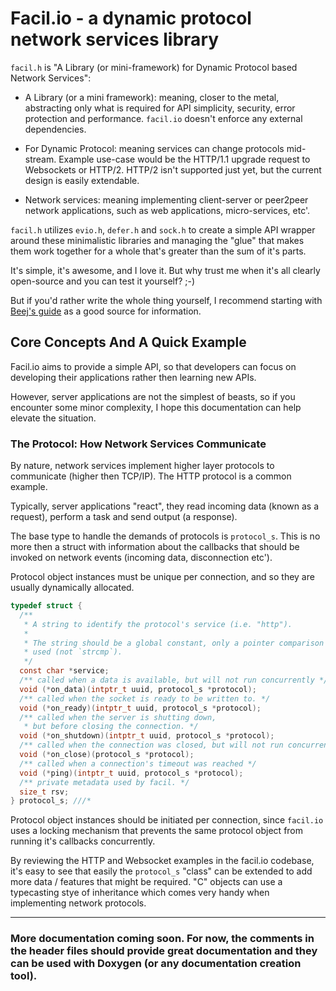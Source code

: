 # Facil.io - a dynamic protocol network services library

`facil.h` is "A Library (or mini-framework) for Dynamic Protocol based Network Services":

* A Library (or a mini framework): meaning, closer to the metal, abstracting only what is required for API simplicity, security, error protection and performance. `facil.io` doesn't enforce any external dependencies.

* For Dynamic Protocol: meaning services can change protocols mid-stream. Example use-case would be the HTTP/1.1 upgrade request to Websockets or HTTP/2. HTTP/2 isn't supported just yet, but the current design is easily extendable.

* Network services: meaning implementing client-server or peer2peer network applications, such as web applications, micro-services, etc'.

`facil.h` utilizes `evio.h`, `defer.h` and `sock.h` to create a simple API wrapper around these minimalistic libraries and managing the "glue" that makes them work together for a whole that's greater than the sum of it's parts.

It's simple, it's awesome, and I love it. But why trust me when it's all clearly open-source and you can test it yourself? ;-)

But if you'd rather write the whole thing yourself, I recommend starting with [Beej's guide](http://beej.us/guide/bgnet/output/html/singlepage/bgnet.html) as a good source for information.

## Core Concepts And A Quick Example

Facil.io aims to provide a simple API, so that developers can focus on developing their applications rather then learning new APIs.

However, server applications are not the simplest of beasts, so if you encounter some minor complexity, I hope this documentation can help elevate the situation.

### The Protocol: How Network Services Communicate

By nature, network services implement higher layer protocols to communicate (higher then TCP/IP). The HTTP protocol is a common example.

Typically, server applications "react", they read incoming data (known as a request), perform a task and send output (a response).

The base type to handle the demands of protocols is `protocol_s`. This is no more then a struct with information about the callbacks that should be invoked on network events (incoming data, disconnection etc').

Protocol object instances must be unique per connection, and so they are usually dynamically allocated.

```c
typedef struct {
  /**
   * A string to identify the protocol's service (i.e. "http").
   *
   * The string should be a global constant, only a pointer comparison will be
   * used (not `strcmp`).
   */
  const char *service;
  /** called when a data is available, but will not run concurrently */
  void (*on_data)(intptr_t uuid, protocol_s *protocol);
  /** called when the socket is ready to be written to. */
  void (*on_ready)(intptr_t uuid, protocol_s *protocol);
  /** called when the server is shutting down,
   * but before closing the connection. */
  void (*on_shutdown)(intptr_t uuid, protocol_s *protocol);
  /** called when the connection was closed, but will not run concurrently */
  void (*on_close)(protocol_s *protocol);
  /** called when a connection's timeout was reached */
  void (*ping)(intptr_t uuid, protocol_s *protocol);
  /** private metadata used by facil. */
  size_t rsv;
} protocol_s; ///*
```

Protocol object instances should be initiated per connection, since `facil.io` uses a locking mechanism that prevents the same protocol object from running it's callbacks concurrently.

By reviewing the HTTP and Websocket examples in the facil.io codebase, it's easy to see that easily the `protocol_s` "class" can be extended to add more data / features that might be required. "C" objects can use a typecasting stye of inheritance which comes very handy when implementing network protocols.

---

### More documentation coming soon. For now, the comments in the header files should provide great documentation and they can be used with Doxygen (or any documentation creation tool).
